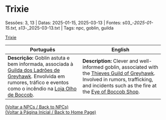 
# Trixie

Sessões: 3, 13 | Datas: 2025-01-15, 2025-03-13 | Fontes: s03_-_2025-01-15.txt, s13_-_2025-03-13.txt | Tags: npc, goblin, guilda

[Trixie](trixie.png)

| Português | English |
|-----------|---------|
| **Descrição:** Goblin astuta e bem informada, associada à [Guilda dos Ladrões de Greyhawk](guilda_dos_ladroes.md). Envolvida em rumores, tráfico e eventos como o incêndio na [Loja Olho de Boccob](loja_olho_de_boccob.md). | **Description:** Clever and well-informed goblin, associated with the [Thieves Guild of Greyhawk](guilda_dos_ladroes.md). Involved in rumors, trafficking, and incidents such as the fire at the [Eye of Boccob Shop](loja_olho_de_boccob.md). |

[(Voltar a NPCs / Back to NPCs)](npcs_list.md)  
[(Voltar à Página Inicial / Back to Home Page)](home.md)




















